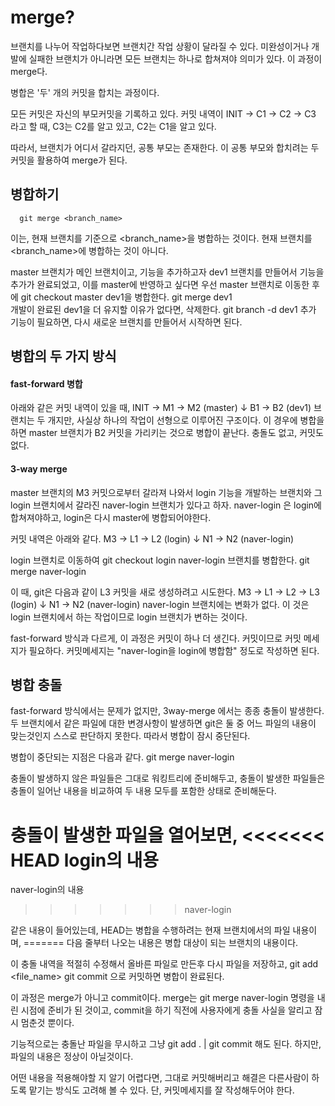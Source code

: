 merge?
===
브랜치를 나누어 작업하다보면 브랜치간 작업 상황이 달라질 수 있다. 미완성이거나 개발에 실패한 브랜치가 아니라면 모든 브랜치는 하나로 합쳐져야 의미가 있다. 이 과정이 merge다.

병합은 '두' 개의 커밋을 합치는 과정이다.

모든 커밋은 자신의 부모커밋을 기록하고 있다. 커밋 내역이
      INIT -> C1 -> C2 -> C3
라고 할 때, C3는 C2를 알고 있고, C2는 C1을 알고 있다.

따라서, 브랜치가 어디서 갈라지던, 공통 부모는 존재한다. 이 공통 부모와 합치려는 두 커밋을 활용하여 merge가 된다.

병합하기
---
      git merge <branch_name>
이는, 현재 브랜치를 기준으로 <branch_name>을 병합하는 것이다. 현재 브랜치를 <branch_name>에 병합하는 것이 아니다.

master 브랜치가 메인 브랜치이고, 기능을 추가하고자 dev1 브랜치를 만들어서 기능을 추가가 완료되었고, 이를 master에 반영하고 싶다면 우선 master 브랜치로 이동한 후에
      git checkout master
dev1을 병합한다.
      git merge dev1  
개발이 완료된 dev1을 더 유지할 이유가 없다면, 삭제한다.
      git branch -d dev1
추가 기능이 필요하면, 다시 새로운 브랜치를 만들어서 시작하면 된다.

병합의 두 가지 방식
---
#### fast-forward 병합
아래와 같은 커밋 내역이 있을 때,
      INIT -> M1 -> M2 (master)
                     ↓
                    B1 -> B2 (dev1)
브랜치는 두 개지만, 사실상 하나의 작업이 선형으로 이루어진 구조이다. 이 경우에 병합을 하면 master 브랜치가 B2 커밋을 가리키는 것으로 병합이 끝난다. 충돌도 없고, 커밋도 없다.

#### 3-way merge
master 브랜치의 M3 커밋으로부터 갈라져 나와서 login 기능을 개발하는 브랜치와 그 login 브랜치에서 갈라진 naver-login 브랜치가 있다고 하자. naver-login 은 login에 합쳐져야하고, login은 다시 master에 병합되어야한다.

커밋 내역은 아래와 같다.
      M3 -> L1 -> L2 (login)
             ↓
            N1 -> N2 (naver-login)

login 브랜치로 이동하여
      git checkout login
naver-login 브랜치를 병합한다.
      git merge naver-login

이 때, git은 다음과 같이 L3 커밋을 새로 생성하려고 시도한다.
      M3 -> L1 -> L2 -> L3 (login)
             ↓
            N1 -> N2 (naver-login)
naver-login 브랜치에는 변화가 없다. 이 것은 login 브랜치에서 하는 작업이므로 login 브랜치가 변하는 것이다.

fast-forward 방식과 다르게, 이 과정은 커밋이 하나 더 생긴다. 커밋이므로 커밋 메세지가 필요하다. 커밋메세지는 "naver-login을 login에 병합함" 정도로 작성하면 된다.

병합 충돌
---
fast-forward 방식에서는 문제가 없지만, 3way-merge 에서는 종종 충돌이 발생한다. 두 브랜치에서 같은 파일에 대한 변경사항이 발생하면 git은 둘 중 어느 파일의 내용이 맞는것인지 스스로 판단하지 못한다. 따라서 병합이 잠시 중단된다.

병합이 중단되는 지점은 다음과 같다.
      git merge naver-login

충돌이 발생하지 않은 파일들은 그대로 워킹트리에 준비해두고, 충돌이 발생한 파일들은 충돌이 일어난 내용을 비교하여 두 내용 모두를 포함한 상태로 준비해둔다.

충돌이 발생한 파일을 열어보면,
<<<<<<< HEAD
login의 내용
=======
naver-login의 내용
>>>>>>> naver-login

같은 내용이 들어있는데, HEAD는 병합을 수행하려는 현재 브랜치에서의 파일 내용이며, ======= 다음 줄부터 나오는 내용은 병합 대상이 되는 브랜치의 내용이다.

이 충돌 내역을 적절히 수정해서 올바른 파일로 만든후 다시 파일을 저장하고,
      git add <file_name>
      git commit
으로 커밋하면 병합이 완료된다.

이 과정은 merge가 아니고 commit이다. merge는
      git merge naver-login
명령을 내린 시점에 준비가 된 것이고, commit을 하기 직전에 사용자에게 충돌 사실을 알리고 잠시 멈춘것 뿐이다.

기능적으로는 충돌난 파일을 무시하고 그냥 git add . | git commit 해도 된다.
하지만, 파일의 내용은 정상이 아닐것이다.

어떤 내용을 적용해야할 지 알기 어렵다면, 그대로 커밋해버리고 해결은
다른사람이 하도록 맡기는 방식도 고려해 볼 수 있다. 단, 커밋메세지를 잘 작성해두어야 한다.